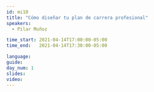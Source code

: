 ```yaml
---
id: mi10
title: "Cómo diseñar tu plan de carrera profesional"
speakers:
  - Pilar Muñoz

time_start: 2021-04-14T17:00:00-05:00
time_end:   2021-04-14T17:30:00-05:00

language: 
guide:
day_num: 1
slides: 
video: 
---
```



